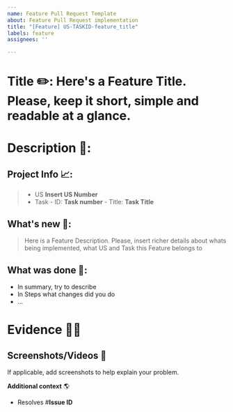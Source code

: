 ```yaml
---
name: Feature Pull Request Template
about: Feature Pull Request implementation
title: "[Feature] US-TASKID-feature_title"
labels: feature
assignees: ''

---
```


# Title ✏️: Here's a Feature Title. Please, keep it short, simple and readable at a glance. 

# Description 📝: 
## Project Info 📈: 
> - US **Insert US Number**
> - Task 
    - ID: **Task number**
    - Title: **Task Title**

## What's new 🚀: 
> Here is a Feature Description. Please, insert richer details about whats being implemented, what US and Task this Feature belongs to

## What was done 🐾:
- In summary, try to describe
- In Steps what changes did you do
- ...

# Evidence 🕵️‍♀️
## **Screenshots/Videos** 📱
If applicable, add screenshots to help explain your problem.

**Additional context** 🌎
- Resolves #**Issue ID**
